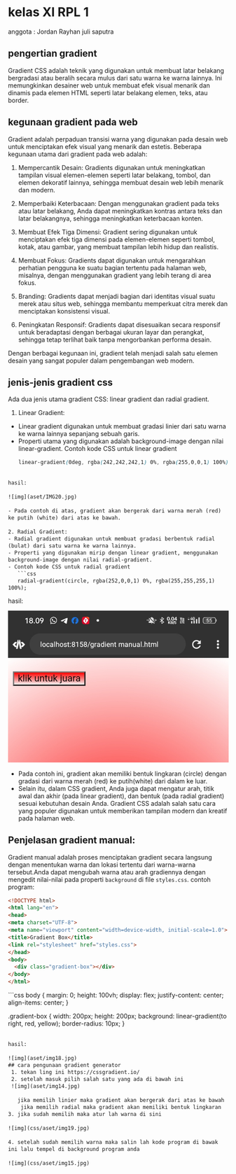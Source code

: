 # kelas Xl RPL 1
anggota :
Jordan
Rayhan juli saputra

## pengertian gradient
Gradient CSS adalah teknik yang digunakan untuk membuat latar belakang bergradasi atau beralih secara mulus dari satu warna ke warna lainnya. Ini memungkinkan desainer web untuk membuat efek visual menarik dan dinamis pada elemen HTML seperti latar belakang elemen, teks, atau border.

## kegunaan gradient pada web
Gradient adalah perpaduan transisi warna yang digunakan pada desain web untuk menciptakan efek visual yang menarik dan estetis. Beberapa kegunaan utama dari gradient pada web adalah:

1. Mempercantik Desain: Gradients digunakan untuk meningkatkan tampilan visual elemen-elemen seperti latar belakang, tombol, dan elemen dekoratif lainnya, sehingga membuat desain web lebih menarik dan modern.

2. Memperbaiki Keterbacaan: Dengan menggunakan gradient pada teks atau latar belakang, Anda dapat meningkatkan kontras antara teks dan latar belakangnya, sehingga meningkatkan keterbacaan konten.

3. Membuat Efek Tiga Dimensi: Gradient sering digunakan untuk menciptakan efek tiga dimensi pada elemen-elemen seperti tombol, kotak, atau gambar, yang membuat tampilan lebih hidup dan realistis.

4. Membuat Fokus: Gradients dapat digunakan untuk mengarahkan perhatian pengguna ke suatu bagian tertentu pada halaman web, misalnya, dengan menggunakan gradient yang lebih terang di area fokus.

5. Branding: Gradients dapat menjadi bagian dari identitas visual suatu merek atau situs web, sehingga membantu memperkuat citra merek dan menciptakan konsistensi visual.

6. Peningkatan Responsif: Gradients dapat disesuaikan secara responsif untuk beradaptasi dengan berbagai ukuran layar dan perangkat, sehingga tetap terlihat baik tanpa mengorbankan performa desain.

Dengan berbagai kegunaan ini, gradient telah menjadi salah satu elemen desain yang sangat populer dalam pengembangan web modern.

## jenis-jenis gradient css
Ada dua jenis utama gradient CSS: linear gradient dan radial gradient.

1. Linear Gradient:
- Linear gradient digunakan untuk membuat gradasi linier dari satu warna ke warna lainnya sepanjang sebuah garis.
-  Properti utama yang digunakan adalah background-image dengan nilai linear-gradient.
   Contoh kode CSS untuk linear gradient
   ```css
   linear-gradient(0deg, rgba(242,242,242,1) 0%, rgba(255,0,0,1) 100%);

```

hasil:

![img](aset/IMG20.jpg)

- Pada contoh di atas, gradient akan bergerak dari warna merah (red) ke putih (white) dari atas ke bawah.

2. Radial Gradient:
- Radial gradient digunakan untuk membuat gradasi berbentuk radial (bulat) dari satu warna ke warna lainnya.
- Properti yang digunakan mirip dengan linear gradient, menggunakan background-image dengan nilai radial-gradient.
- ​Contoh kode CSS untuk radial gradient
   ```css
   radial-gradient(circle, rgba(252,0,0,1) 0%, rgba(255,255,255,1) 100%);
```

hasil:

![img](aset/IMG13.jpg)

- Pada contoh ini, gradient akan memiliki bentuk lingkaran (circle) dengan gradasi dari warna merah (red) ke putih(white) dari dalam ke luar.
- Selain itu, dalam CSS gradient, Anda juga dapat mengatur arah, titik awal dan akhir (pada linear gradient), dan bentuk (pada radial gradient) sesuai kebutuhan desain Anda. Gradient CSS adalah salah satu cara yang populer digunakan untuk memberikan tampilan modern dan kreatif pada halaman web.
## Penjelasan gradient manual:
Gradient manual adalah proses menciptakan gradient secara langsung dengan menentukan warna dan lokasi tertentu dari warna-warna tersebut.Anda dapat mengubah warna atau arah gradiennya dengan mengedit nilai-nilai pada properti `background` di file `styles.css`.
contoh program:
```html
<!DOCTYPE html>
<html lang="en">
<head>
<meta charset="UTF-8">
<meta name="viewport" content="width=device-width, initial-scale=1.0">
<title>Gradient Box</title>
<link rel="stylesheet" href="styles.css">
</head>
<body>
  <div class="gradient-box"></div>
</body>
</html>
```

<html lang="en">
<head>
<meta charset="UTF-8">
<meta name="viewport" content="width=device-width, initial-scale=1.0">
<title>Gradient Box</title>
<link rel="stylesheet" href="styles.css">
</head>
<body>
  <div class="gradient-box"></div>
</body>
</html>
```css
body {
  margin: 0;
  height: 100vh;
  display: flex;
  justify-content: center;
  align-items: center;
}

.gradient-box {
  width: 200px;
  height: 200px;
  background: linear-gradient(to right, red, yellow);
  border-radius: 10px;
}

```

hasil:

![img](aset/img18.jpg)
## cara pengunaan gradient generator 
 1. tekan ling ini https://cssgradient.io/
 2. setelah masuk pilih salah satu yang ada di bawah ini
 ![img](aset/img14.jpg)
    
   jika memilih linier maka gradient akan bergerak dari atas ke bawah
    jika memilih radial maka gradient akan memiliki bentuk lingkaran 
3. jika sudah memilih maka atur lah warna di sini

![img](css/aset/img19.jpg)

4. setelah sudah memilih warna maka salin lah kode program di bawak ini lalu tempel di background program anda

![img](css/aset/img15.jpg)